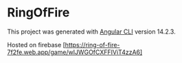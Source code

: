 # RingOfFire

This project was generated with [Angular CLI](https://github.com/angular/angular-cli) version 14.2.3.

Hosted on firebase [https://ring-of-fire-7f2fe.web.app/game/wlJWGOfCXFFIViT4zzA6]
